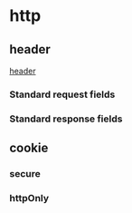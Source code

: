 # http

## header

[header](https://en.wikipedia.org/wiki/List_of_HTTP_header_fields)

### Standard request fields

### Standard response fields

## cookie

### secure

### httpOnly
